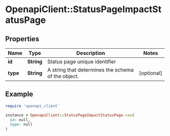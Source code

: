 # OpenapiClient::StatusPageImpactStatusPage

## Properties

| Name | Type | Description | Notes |
| ---- | ---- | ----------- | ----- |
| **id** | **String** | Status page unique identifier |  |
| **type** | **String** | A string that determines the schema of the object. | [optional] |

## Example

```ruby
require 'openapi_client'

instance = OpenapiClient::StatusPageImpactStatusPage.new(
  id: null,
  type: null
)
```

